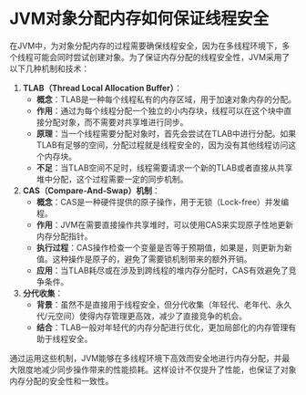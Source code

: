 # JVM对象分配内存如何保证线程安全

<font style="color:rgba(0, 0, 0, 0.82);">在JVM中，为对象分配内存的过程需要确保线程安全，因为在多线程环境下，多个线程可能会同时尝试创建对象。为了保证内存分配的线程安全性，JVM采用了以下几种机制和技术：</font>

1. **<font style="color:rgba(0, 0, 0, 0.82);">TLAB（Thread Local Allocation Buffer）</font>**<font style="color:rgba(0, 0, 0, 0.82);">：</font>
    - **<font style="color:rgba(0, 0, 0, 0.82);">概念</font>**<font style="color:rgba(0, 0, 0, 0.82);">：TLAB是一种每个线程私有的内存区域，用于加速对象内存的分配。</font>
    - **<font style="color:rgba(0, 0, 0, 0.82);">作用</font>**<font style="color:rgba(0, 0, 0, 0.82);">：通过为每个线程分配一个独立的小内存块，线程可以在这个块中直接分配对象，而不需要对共享堆进行同步。</font>
    - **<font style="color:rgba(0, 0, 0, 0.82);">原理</font>**<font style="color:rgba(0, 0, 0, 0.82);">：当一个线程需要分配对象时，首先会尝试在TLAB中进行分配。如果TLAB有足够的空间，分配过程就是线程安全的，因为没有其他线程访问这个内存块。</font>
    - **<font style="color:rgba(0, 0, 0, 0.82);">不足</font>**<font style="color:rgba(0, 0, 0, 0.82);">：当TLAB空间不足时，线程需要请求一个新的TLAB或者直接从共享堆中分配，这个过程需要一定的同步机制。</font>
2. **<font style="color:rgba(0, 0, 0, 0.82);">CAS（Compare-And-Swap）机制</font>**<font style="color:rgba(0, 0, 0, 0.82);">：</font>
    - **<font style="color:rgba(0, 0, 0, 0.82);">概念</font>**<font style="color:rgba(0, 0, 0, 0.82);">：CAS是一种硬件提供的原子操作，用于无锁（Lock-free）并发编程。</font>
    - **<font style="color:rgba(0, 0, 0, 0.82);">作用</font>**<font style="color:rgba(0, 0, 0, 0.82);">：JVM在需要直接操作共享堆时，可以使用CAS来实现原子性地更新内存分配指针。</font>
    - **<font style="color:rgba(0, 0, 0, 0.82);">执行过程</font>**<font style="color:rgba(0, 0, 0, 0.82);">：CAS操作检查一个变量是否等于预期值，如果是，则更新为新值。这种操作是原子的，避免了需要锁机制带来的额外开销。</font>
    - **<font style="color:rgba(0, 0, 0, 0.82);">应用</font>**<font style="color:rgba(0, 0, 0, 0.82);">：当TLAB耗尽或在涉及到跨线程的堆内存分配时，CAS有效避免了竞争条件。</font>
3. **<font style="color:rgba(0, 0, 0, 0.82);">分代收集</font>**<font style="color:rgba(0, 0, 0, 0.82);">：</font>
    - **<font style="color:rgba(0, 0, 0, 0.82);">背景</font>**<font style="color:rgba(0, 0, 0, 0.82);">：虽然不是直接用于线程安全，但分代收集（年轻代、老年代、永久代/元空间）使得内存管理更高效，减少了直接竞争的机会。</font>
    - **<font style="color:rgba(0, 0, 0, 0.82);">结合</font>**<font style="color:rgba(0, 0, 0, 0.82);">：TLAB一般对年轻代的内存分配进行优化，更加局部化的内存管理有助于线程安全。</font>

<font style="color:rgba(0, 0, 0, 0.82);">通过运用这些机制，JVM能够在多线程环境下高效而安全地进行内存分配，并最大限度地减少同步操作带来的性能损耗。这样设计不仅提升了性能，也保证了对象内存分配的安全性和一致性。</font>


